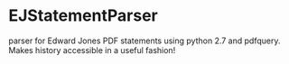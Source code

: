 EJStatementParser
=================

parser for Edward Jones PDF statements using python 2.7 and pdfquery. Makes history accessible in a useful fashion!
